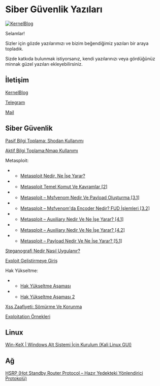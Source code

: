 # Siber Güvenlik Yazıları
[![KernelBlog](https://kernelblog.org/wp-content/uploads/2022/07/logo_yeni.gif "KernelBlog")](http://kernelblog.org "KernelBlog")

Selamlar!

Sizler için gözde yazılarımızı ve bizim beğendiğimiz yazıları bir araya topladık.

Sizde katkıda bulunmak istiyorsanız, kendi yazılarınızı veya gördüğünüz minnak güzel yazıları ekleyebilirsiniz.

## İletişim

[KernelBlog](https://kernelblog.org)

[Telegram](https://t.me/kernelblog)

[Mail](mailto:info@kernelblog.org)

## Siber Güvenlik
[Pasif Bilgi Toplama: Shodan Kullanımı](https://kernelblog.org/2018/12/pasif-bilgi-toplama-shodan-kullanimi/ "Pasif Bilgi Toplama: Shodan Kullanımı")

[Aktif Bilgi Toplama:Nmap Kullanımı](https://kernelblog.org/2019/05/aktif-bilgi-toplamanmap-kullanimi/ "Aktif Bilgi Toplama:Nmap Kullanımı")

Metasploit:
- - [Metasploit Nedir, Ne İşe Yarar?](https://kernelblog.org/2018/01/metasploit-nedir-ne-ise-yarar/ "Metasploit Nedir, Ne İşe Yarar?")

- - [Metasploit Temel Komut Ve Kavramlar [2]](https://kernelblog.org/2018/06/metasploit-temel-komut-ve-kavramlar-2/ "Metasploit Temel Komut Ve Kavramlar [2]")

- - [Metasploit – Msfvenom Nedir Ve Payload Oluşturma [3.1]](https://kernelblog.org/2018/06/metasploit-msfvenom-nedir-ve-payload-olusturma-3-1/ "Metasploit – Msfvenom Nedir Ve Payload Oluşturma [3.1]")

- - [Metasploit – Msfvenom'da Encoder Nedir? FUD İşlemleri [3.2]](https://kernelblog.org/2018/07/metasploit-msfvenomda-encoder-nedir-fud-islemleri/ "Metasploit – Msfvenom’da Encoder Nedir? FUD İşlemleri [3.2]")

- - [Metasploit – Auxiliary Nedir Ve Ne İşe Yarar? [4.1]](https://kernelblog.org/2020/04/metasploit-auxiliary-nedir-ve-ne-ise-yarar-4-1/ "Metasploit – Auxiliary Nedir Ve Ne İşe Yarar? [4.1]")

- - [Metasploit – Auxiliary Nedir Ve Ne İşe Yarar? [4.2]](https://kernelblog.org/2021/12/metasploit-auxiliary-nedir-ve-ne-ise-yarar-4-2/ "Metasploit – Auxiliary Nedir Ve Ne İşe Yarar? [4.2]")

- - [Metasploit – Payload Nedir Ve Ne İşe Yarar? [5.1]](https://kernelblog.org/2021/12/metasploit-payload-nedir-ve-ne-ise-yarar-5-1/ "Metasploit – Payload Nedir Ve Ne İşe Yarar? [5.1]")

[Steganografi Nedir Nasıl Uygulanır?](https://kernelblog.org/2021/05/steganografi-nedir-nasil-uygulanir/ "Steganografi Nedir Nasıl Uygulanır?")

[Exploit Geliştirmeye Giriş](https://kernelblog.org/2019/07/exploit-gelistirmeye-giris/ "Exploit Geliştirmeye Giriş")

Hak Yükseltme:
- - [Hak Yükseltme Aşaması](https://kernelblog.org/2019/07/hak-yukseltme-asamasi/ "Hak Yükseltme Aşaması")

- - [Hak Yükseltme Aşaması 2](https://kernelblog.org/2019/07/hak-yukseltme-asamasi-2/ "Hak Yükseltme Aşaması 2")

[Xss Zaafiyeti: Sömürme Ve Korunma](https://kernelblog.org/2019/06/xss-zaafiyeti-somurme-ve-korunma/ "Xss Zaafiyeti: Sömürme Ve Korunma")

[Exploitation Örnekleri](https://kernelblog.org/2019/06/exploitation-ornekleri/ "Exploitation Örnekleri")

## Linux

[Win-KeX | Windows Alt Sistemi İçin Kurulum (Kali Linux GUI)](https://kernelblog.org/2021/09/win-kex-windows-alt-sistemi-icin-kurulum-kali-linux-gui/ "Win-KeX | Windows Alt Sistemi İçin Kurulum (Kali Linux GUI)")


## Ağ

[HSRP (Hot Standby Router Protocol – Hazır Yedekteki Yönlendirici Protokolü)](https://kernelblog.org/2021/09/win-kex-windows-alt-sistemi-icin-kurulum-kali-linux-gui/ "HSRP (Hot Standby Router Protocol – Hazır Yedekteki Yönlendirici Protokolü)")
